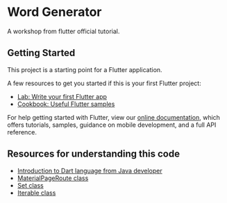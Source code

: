 # Word Generator 

A workshop from flutter official tutorial.

## Getting Started

This project is a starting point for a Flutter application.

A few resources to get you started if this is your first Flutter project:

- [Lab: Write your first Flutter app](https://flutter.dev/docs/get-started/codelab)
- [Cookbook: Useful Flutter samples](https://flutter.dev/docs/cookbook)

For help getting started with Flutter, view our
[online documentation](https://flutter.dev/docs), which offers tutorials,
samples, guidance on mobile development, and a full API reference.

## Resources for understanding this code
- [Introduction to Dart language from Java developer](https://codelabs.developers.google.com/codelabs/from-java-to-dart/)
- [MaterialPageRoute class](https://api.flutter.dev/flutter/material/MaterialPageRoute-class.html)
- [Set class](https://api.flutter.dev/flutter/dart-core/Set-class.html)
- [Iterable class](https://api.flutter.dev/flutter/dart-core/Iterable-class.html)
